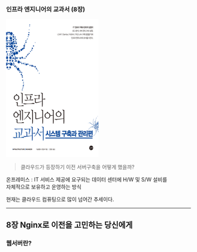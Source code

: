 ### 인프라 엔지니어의 교과서 (8장)
 <img src="../../img/img_15.png" alt ="인프라엔지니어의 교과서" style="max-width:50%;">

> 클라우드가 등장하기 이전 서버구축을 어떻게 했을까?

온프레미스
: IT 서비스 제공에 요구되는 데이터 센터에 H/W 및 S/W 설비를\
자체적으로 보유하고 운영하는 방식

현재는 클라우드 컴퓨팅으로 많이 넘어간 추세이다.

-----

## 8장 Nginx로 이전을 고민하는 당신에게

### 웹서버란?
